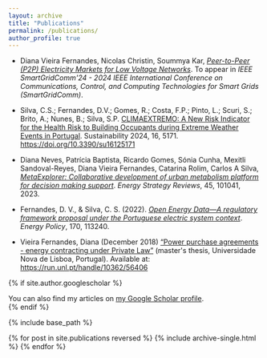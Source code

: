 ```yaml
---
layout: archive
title: "Publications"
permalink: /publications/
author_profile: true
---
```


- Diana Vieira Fernandes, Nicolas Christin, Soummya Kar, [*Peer-to-Peer (P2P) Electricity Markets for Low Voltage Networks*](https://doi.org/10.48550/arXiv.2407.21403). To appear in *IEEE SmartGridComm'24 - 2024 IEEE International Conference on Communications, Control, and Computing Technologies for Smart Grids (SmartGridComm)*.

- Silva, C.S.; Fernandes, D.V.; Gomes, R.; Costa, F.P.; Pinto, L.; Scuri, S.; Brito, A.; Nunes, B.; Silva, S.P. [CLIMAEXTREMO: A New Risk Indicator for the Health Risk to Building Occupants during Extreme Weather Events in Portugal](https://doi.org/10.3390/su16125171). Sustainability 2024, 16, 5171. https://doi.org/10.3390/su16125171

- Diana Neves, Patrícia Baptista, Ricardo Gomes, Sónia Cunha, Mexitli Sandoval-Reyes, Diana Vieira Fernandes, Catarina Rolim, Carlos A Silva, [*MetaExplorer: Collaborative development of urban metabolism platform for decision making support*](https://doi.org/10.1016/j.esr.2023.101041). *Energy Strategy Reviews*, 45, 101041, 2023.

- Fernandes, D. V., & Silva, C. S. (2022). [*Open Energy Data—A regulatory framework proposal under the Portuguese electric system context*](https://doi.org/10.1016/j.enpol.2022.113240). *Energy Policy*, 170, 113240.
  
- Vieira Fernandes, Diana (December 2018) [“Power purchase agreements -  energy contracting under Private Law”](https://run.unl.pt/handle/10362/56406) (master's thesis, Universidade Nova de Lisboa, Portugal). Available at: https://run.unl.pt/handle/10362/56406 


{% if site.author.googlescholar %}
  <div class="wordwrap">You can also find my articles on <a href="{{site.author.googlescholar}}">my Google Scholar profile</a>.</div>
{% endif %}

{% include base_path %}

{% for post in site.publications reversed %}
  {% include archive-single.html %}
{% endfor %}
